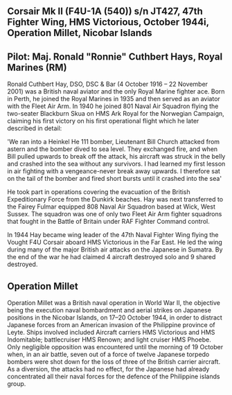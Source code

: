 ## Corsair Mk II (F4U-1A (540)) s/n JT427, 47th Fighter Wing, HMS Victorious, October 1944i, Operation Millet, Nicobar Islands

## Pilot: Maj. Ronald "Ronnie" Cuthbert Hays, Royal Marines (RM)

Ronald Cuthbert Hay, DSO, DSC & Bar (4 October 1916 – 22 November 2001) was a British naval aviator and the only Royal Marine fighter ace. Born in Perth, he joined the Royal Marines in 1935 and then served as an aviator with the Fleet Air Arm. In 1940 he joined 801 Naval Air Squadron flying the two-seater Blackburn Skua on HMS Ark Royal for the Norwegian Campaign, claiming his first victory on his first operational flight which he later described in detail:

'We ran into a Heinkel He 111 bomber, Lieutenant Bill Church attacked from astern and the bomber dived to sea level. They exchanged fire, and when Bill pulled upwards to break off the attack, his aircraft was struck in the belly and crashed into the sea without any survivors. I had learned my first lesson in air fighting with a vengeance-never break away upwards. I therefore sat on the tail of the bomber and fired short bursts until it crashed into the sea'

He took part in operations covering the evacuation of the British Expeditionary Force from the Dunkirk beaches. 
Hay was next transferred to the Fairey Fulmar equipped 808 Naval Air Squadron based at Wick, West Sussex. The squadron was one of only two Fleet Air Arm fighter squadrons that fought in the Battle of Britain under RAF Fighter Command control.

In 1944 Hay became wing leader of the 47th Naval Fighter Wing flying the Vought F4U Corsair aboard HMS Victorious in the Far East. He led the wing during many of the major British air attacks on the Japanese in Sumatra. By the end of the war he had claimed 4 aircraft destroyed solo and 9 shared destroyed.

## Operation Millet

Operation Millet was a British naval operation in World War II, the objective being the execution naval bombardment and aerial strikes on Japanese positions in the Nicobar Islands, on 17–20 October 1944, in order to distract Japanese forces from an American invasion of the Philippine province of Leyte. Ships involved included Aircraft carriers HMS Victorious and HMS Indomitable; battlecruiser HMS Renown; and light cruiser HMS Phoebe. Only negligible opposition was encountered until the morning of 19 October when, in an air battle, seven out of a force of twelve Japanese torpedo bombers were shot down for the loss of three of the British carrier aircraft. As a diversion, the attacks had no effect, for the Japanese had already concentrated all their naval forces for the defence of the Philippine islands group.
